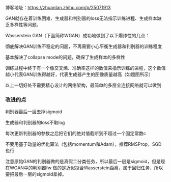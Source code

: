 博客地址：https://zhuanlan.zhihu.com/p/25071913

GAN就存在着训练困难、生成器和判别器的loss无法指示训练进程、生成样本缺乏多样性等问题。


Wasserstein GAN（下面简称WGAN）成功地做到了以下爆炸性的几点：

彻底解决GAN训练不稳定的问题，不再需要小心平衡生成器和判别器的训练程度

基本解决了collapse mode的问题，确保了生成样本的多样性

训练过程中终于有一个像交叉熵、准确率这样的数值来指示训练的进程，这个数值越小代表GAN训练得越好，代表生成器产生的图像质量越高（如题图所示）

以上一切好处不需要精心设计的网络架构，最简单的多层全连接网络就可以做到


### 改进的点

判别器最后一层去掉sigmoid

生成器和判别器的loss不取log

每次更新判别器的参数之后把它们的绝对值截断到不超过一个固定常数c

不要用基于动量的优化算法（包括momentum和Adam），推荐RMSProp，SGD也行


注意原始GAN的判别器做的是真假二分类任务，所以最后一层是sigmoid，但是现在WGAN中的判别器fw
做的是近似拟合Wasserstein距离，属于回归任务，所以要把最后一层的sigmoid拿掉。


